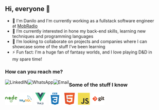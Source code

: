 ## Hi, everyone 👋

- 🔭 I'm Danilo and I'm currently working as a fullstack software engineer at <a href="[https://mobradio.com.br/](https://mobradio.com.br/)" target="_blank">MobRadio</a>
- 🌱 I’m currently interested in hone my back-end skills, learning new techniques and programming languages
- 👯 I’m looking to collaborate on projects and companies where I can showcase some of the stuff I've been learning
- ⚡ Fun fact: I'm a huge fan of fantasy worlds, and I love playing D&D in my spare time!

<h3>How can you reach me?</h3>
<p>
  <a target="_blank" href="[https://www.linkedin.com/in/yan-gabriel-07ba581b4/](https://www.linkedin.com/in/danilo-batista-lima-54b691225/)">
    <img align="left" alt="LinkedIN" src="https://img.shields.io/badge/LinkedIn-0077B5?style=for-the-badge&logo=linkedin&logoColor=white" />
  <a/>
  
  <a target="_blank" href="https://api.whatsapp.com/send?phone=5531987771504">
    <img align="left" alt="WhatsApp" src="https://img.shields.io/badge/WhatsApp-25D366?style=for-the-badge&logo=whatsapp&logoColor=white" />
  <a/>
  
  <a target="_blank" href="mailto:yangabriel2012@gmail.com">
    <img align="left" alt="Email" src= "https://img.shields.io/badge/Gmail-D14836?style=for-the-badge&logo=gmail&logoColor=white"/>
  <a/>
</p>
    
<h3>Some of the stuff I know</h3>
<p>
  <img src="https://github.com/devicons/devicon/blob/master/icons/nodejs/nodejs-plain-wordmark.svg" title="NodeJS" alt="NodeJS" width="40" height="40"/>&nbsp;
  <img src="https://github.com/devicons/devicon/blob/master/icons/mysql/mysql-original-wordmark.svg" title="MySQL" alt="MySQL" width="40" height="40"/>&nbsp;
  <img src="https://github.com/devicons/devicon/blob/master/icons/vuejs/vuejs-original-wordmark.svg" title="VueJS" **alt="VueJS" width="40" height="40"/>&nbsp;
  <img src="https://github.com/devicons/devicon/blob/master/icons/css3/css3-plain-wordmark.svg"  title="CSS3" alt="CSS" width="40" height="40"/>&nbsp;
  <img src="https://github.com/devicons/devicon/blob/master/icons/html5/html5-original.svg" title="HTML5" alt="HTML" width="40" height="40"/>&nbsp;
  <img src="https://github.com/devicons/devicon/blob/master/icons/javascript/javascript-original.svg" title="JavaScript" alt="JavaScript" width="40" height="40"/>&nbsp;
  <img src="https://github.com/devicons/devicon/blob/master/icons/git/git-original-wordmark.svg" title="Git" **alt="Git" width="40" height="40"/>&nbsp;
</p>&nbsp;
